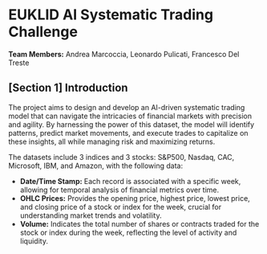 # EUKLID AI Systematic Trading Challenge

**Team Members:** Andrea Marcoccia, Leonardo Pulicati, Francesco Del Treste

## [Section 1] Introduction

The project aims to design and develop an AI-driven systematic trading model that can navigate the intricacies of financial markets with precision and agility. By harnessing the power of this dataset, the model will identify patterns, predict market movements, and execute trades to capitalize on these insights, all while managing risk and maximizing returns.

The datasets include 3 indices and 3 stocks: S&P500, Nasdaq, CAC, Microsoft, IBM, and Amazon, with the following data:

- **Date/Time Stamp:** Each record is associated with a specific week, allowing for temporal analysis of financial metrics over time.
- **OHLC Prices:** Provides the opening price, highest price, lowest price, and closing price of a stock or index for the week, crucial for understanding market trends and volatility.
- **Volume:** Indicates the total number of shares or contracts traded for the stock or index during the week, reflecting the level of activity and liquidity.
